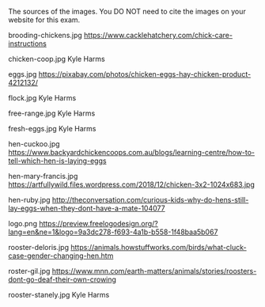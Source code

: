 The sources of the images. You DO NOT need to cite the images on your website for this exam.

brooding-chickens.jpg
https://www.cacklehatchery.com/chick-care-instructions

chicken-coop.jpg
Kyle Harms

eggs.jpg
https://pixabay.com/photos/chicken-eggs-hay-chicken-product-4212132/

flock.jpg
Kyle Harms

free-range.jpg
Kyle Harms

fresh-eggs.jpg
Kyle Harms

hen-cuckoo.jpg
https://www.backyardchickencoops.com.au/blogs/learning-centre/how-to-tell-which-hen-is-laying-eggs

hen-mary-francis.jpg
https://artfullywild.files.wordpress.com/2018/12/chicken-3x2-1024x683.jpg

hen-ruby.jpg
http://theconversation.com/curious-kids-why-do-hens-still-lay-eggs-when-they-dont-have-a-mate-104077

logo.png
https://preview.freelogodesign.org/?lang=en&ne=1&logo=9a3dc278-f693-4a1b-b558-1f48baa5b067

rooster-deloris.jpg
https://animals.howstuffworks.com/birds/what-cluck-case-gender-changing-hen.htm

roster-gil.jpg
https://www.mnn.com/earth-matters/animals/stories/roosters-dont-go-deaf-their-own-crowing

rooster-stanely.jpg
Kyle Harms
